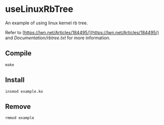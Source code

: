 # useLinuxRbTree

An example of using linux kernel rb tree.

Refer to [https://lwn.net/Articles/184495/](https://lwn.net/Articles/184495/) and *Documentation/rbtree.txt* for more information.

## Compile

    make

## Install

    insmod example.ko

## Remove

    rmmod example
